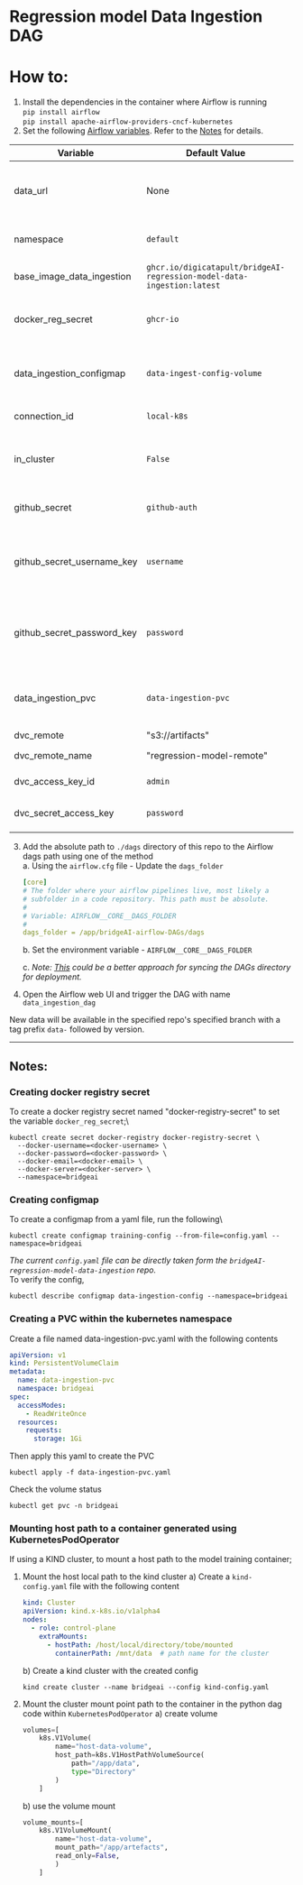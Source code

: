 # Regression model Data Ingestion DAG

# How to:
1. Install the dependencies in the container where Airflow is running\
    `pip install airflow`\
    `pip install apache-airflow-providers-cncf-kubernetes`
2. Set the following [Airflow variables](https://airflow.apache.org/docs/apache-airflow/stable/howto/variable.html). Refer to the [Notes](#notes) for details.

| Variable                   | Default Value                                                          | Description                                                                |
|----------------------------|------------------------------------------------------------------------|----------------------------------------------------------------------------|
| data_url                   | None                                                                   | Data url of the csv file. You should be able to access the file via `curl` |
| namespace                  | `default`                                                              | Kubernetes cluster namespace                                               |
| base_image_data_ingestion  | `ghcr.io/digicatapult/bridgeAI-regression-model-data-ingestion:latest` | Name of the data ingestion image                                           |
| docker_reg_secret          | `ghcr-io`                                                              | Name of the secret for the docker registry pull                            |
| data_ingestion_configmap   | `data-ingest-config-volume`                                            | Name of the configmap containing the data ingestion config                 |
| connection_id              | `local-k8s`                                                            | Kubernetes connection id                                                   |
| in_cluster                 | `False`                                                                | Run kubernetes client with in_cluster configuration                        |
| github_secret              | `github-auth`                                                          | Name of the secret for git access                                          |
| github_secret_username_key | `username`                                                             | Key corresponding to the git username in the above github_secret           |
| github_secret_password_key | `password`                                                             | Key corresponding to the git password in the above github_secret           |
| data_ingestion_pvc         | `data-ingestion-pvc`                                                   | The name of the PVC assigned for data ingestion DAG                        |
| dvc_remote                 | "s3://artifacts"                                                       | dvc remote                                                                 |
| dvc_remote_name            | "regression-model-remote"                                              | name for dvc remote                                                        |
| dvc_access_key_id          | `admin`                                                                | access key for dvc remote                                                  |
| dvc_secret_access_key      | `password`                                                             | secret access key for dvc remote                                           |

3. Add the absolute path to `./dags` directory of this repo to the Airflow dags path using one of the method\
    a. Using the `airflow.cfg` file - Update the `dags_folder`
    ```yaml
    [core]
    # The folder where your airflow pipelines live, most likely a
    # subfolder in a code repository. This path must be absolute.
    #
    # Variable: AIRFLOW__CORE__DAGS_FOLDER
    #
    dags_folder = /app/bridgeAI-airflow-DAGs/dags
    ```
    b. Set the environment variable - `AIRFLOW__CORE__DAGS_FOLDER`

    c. *Note: [This](https://airflow.apache.org/docs/helm-chart/stable/manage-dags-files.html#mounting-dags-using-git-sync-sidecar-with-persistence-enabled) could be a better approach for syncing the DAGs directory for deployment.*

4. Open the Airflow web UI and trigger the DAG with name `data_ingestion_dag`

New data will be available in the specified repo's specified branch with a tag prefix `data-` followed by version.

---
## Notes:

### Creating docker registry secret
To create a docker registry secret named "docker-registry-secret" to set the variable `docker_reg_secret`;\
```shell
kubectl create secret docker-registry docker-registry-secret \
  --docker-username=<docker-username> \
  --docker-password=<docker-password> \
  --docker-email=<docker-email> \
  --docker-server=<docker-server> \
  --namespace=bridgeai
```
### Creating configmap
To create a configmap from a yaml file, run the following\
```shell
kubectl create configmap training-config --from-file=config.yaml --namespace=bridgeai
```
*The current `config.yaml` file can be directly taken form the
`bridgeAI-regression-model-data-ingestion` repo.*\
To verify the config,
```shell
kubectl describe configmap data-ingestion-config --namespace=bridgeai
````
### Creating a PVC within the kubernetes namespace
Create a file named data-ingestion-pvc.yaml with the following contents
```yaml
apiVersion: v1
kind: PersistentVolumeClaim
metadata:
  name: data-ingestion-pvc
  namespace: bridgeai
spec:
  accessModes:
    - ReadWriteOnce
  resources:
    requests:
      storage: 1Gi

```
Then apply this yaml to create the PVC
```shell
kubectl apply -f data-ingestion-pvc.yaml
```
Check the volume status
```shell
kubectl get pvc -n bridgeai
```

### Mounting host path to a container generated using KubernetesPodOperator 

If using a KIND cluster, to mount a host path to the model training container;
1. Mount the host local path to the kind cluster
    a) Create a `kind-config.yaml` file with the following content
    ```yaml
    kind: Cluster
    apiVersion: kind.x-k8s.io/v1alpha4
    nodes:
      - role: control-plane
        extraMounts:
          - hostPath: /host/local/directory/tobe/mounted
            containerPath: /mnt/data  # path name for the cluster
    ```
    b) Create a kind cluster with the created config
    ```shell
   kind create cluster --name bridgeai --config kind-config.yaml
    ```
2. Mount the cluster mount point path to the container in the python dag code within `KubernetesPodOperator`
    a) create volume
    ```python
    volumes=[
        k8s.V1Volume(
            name="host-data-volume",
            host_path=k8s.V1HostPathVolumeSource(
                path="/app/data",
                type="Directory"
            )
        ]
    ```
    b)  use the volume mount
    ```python
    volume_mounts=[
        k8s.V1VolumeMount(
            name="host-data-volume",
            mount_path="/app/artefacts",
            read_only=False,
            )
        ]
    ```

